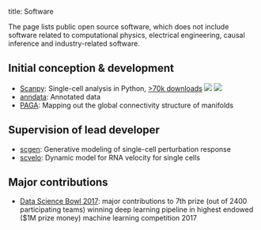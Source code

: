 title: Software

<script async defer src="https://buttons.github.io/buttons.js"></script>

The page lists public open source software, which does not include software related to computational physics, electrical engineering, causal inference and industry-related software.

## Initial conception & development

* [Scanpy](https://github.com/theislab/scanpy):  Single-cell analysis in Python, [>70k downloads](../blog/2019-10-09-scanpy-usage/) <a class="github-button" href="https://github.com/theislab/scanpy" data-icon="octicon-star" data-show-count="true"></a> <img src="https://img.shields.io/pypi/dm/scanpy?logo=PyPI"> <img src="https://img.shields.io/conda/dn/bioconda/scanpy?logo=Anaconda"> 
* [anndata](https://github.com/theislab/anndata): Annotated data <a class="github-button" href="https://github.com/theislab/anndata" data-icon="octicon-star" data-show-count="true"></a>
* [PAGA](https://github.com/theislab/paga): Mapping out the global connectivity structure of manifolds <a class="github-button" href="https://github.com/theislab/paga" data-icon="octicon-star" data-show-count="true"></a>


## Supervision of lead developer

* [scgen](https://github.com/theislab/scgen): Generative modeling of single-cell perturbation response <a class="github-button" href="https://github.com/theislab/scgen" data-icon="octicon-star" data-show-count="true"></a>
* [scvelo](https://github.com/theislab/scvelo): Dynamic model for RNA velocity for single cells <a class="github-button" href="https://github.com/theislab/scvelo" data-icon="octicon-star" data-show-count="true"></a>


## Major contributions

* [Data Science Bowl 2017](https://github.com/NDKoehler/DataScienceBowl2017_7th_place): major contributions to 7th prize (out of 2400 participating teams) winning deep learning pipeline in highest endowed ($1M prize money) machine learning competition 2017


